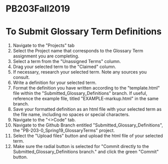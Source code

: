 # PB203Fall2019

 <body>
  <h1>To Submit Glossary Term Definitions</h1>
<ol>
  <li>Navigate to the "Projects" tab</li>
  <li>Select the Project name that corresponds to the Glossary Term assignment you are completing.</li>
  <li>Select a term from the "Unassigned Terms" column.</li>
  <li>Drag your selected term to the "Claimed" column.</li>
  <li>If necessary, research your selected term. Note any sources you consult.</li>
  <li>Write a definition for your selected term.</li>
  <li>Format the definition you have written according to the "template.html" file within the "Submitted_Glossary_Definitions" branch. If useful, reference the example file, titled "EXAMPLE-markup.html" in the same branch.</li>
  <li>Save your formatted definition as an html file with your selected term as the file name, including no spaces or special characters.</li>
  <li>Navigate to the "&lt;&gt;Code" tab.</li>
  <li>Navigate to the Github Branch entitled "Submitted_Glossary_Definitions", the "PB-203-0_Spring19_GlossaryTerms" project.</li>
  <li>Select the "Upload files" button and upload the html file of your selected term.</li>
  <li>Make sure the radial button is selected for "Commit directly to the Submitted_Glossary_Definitions branch." and click the green "Commit" button.</li>
  </ol>
